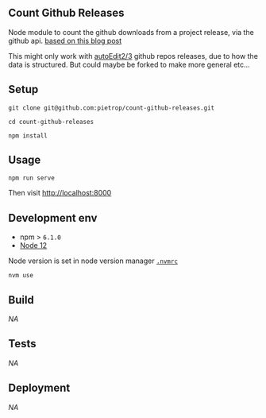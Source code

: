 ## Count Github Releases

<!-- _One liner + link to confluence page_
_Screenshot of UI - optional_ -->

Node module to count the github downloads from a project release, via the github api. [based on this blog post](https://pietropassarelli.com/ttqf/2016/05/26/how_to_find_out_github_release_downloads/)

This might only work with [autoEdit2/3](https://www.autoedit.io) github repos releases, due to how the data is structured. But could maybe be forked to make more general etc...

## Setup

<!-- _stack - optional_
_How to build and run the code/app_ -->

```
git clone git@github.com:pietrop/count-github-releases.git
```

```
cd count-github-releases
```

```
npm install
```

## Usage

```
npm run serve
```

Then visit [http://localhost:8000](http://localhost:8000)

<!-- ## System Architecture -->

<!-- _High level overview of system architecture_ -->

<!-- ## Documentation

There's a [docs](./docs) folder in this repository.

[docs/notes](./docs/notes) contains dev draft notes on various aspects of the project. This would generally be converted either into ADRs or guides when ready.

[docs/adr](./docs/adr) contains [Architecture Decision Record](https://github.com/joelparkerhenderson/architecture_decision_record).

> An architectural decision record (ADR) is a document that captures an important architectural decision made along with its context and consequences.

We are using [this template for ADR](https://gist.github.com/iaincollins/92923cc2c309c2751aea6f1b34b31d95) -->

## Development env

 <!-- _How to run the development environment_ -->

- npm > `6.1.0`
- [Node 12](https://nodejs.org/docs/latest-v12.x/api/)

Node version is set in node version manager [`.nvmrc`](https://github.com/creationix/nvm#nvmrc)

```
nvm use
```

<!-- _Coding style convention ref optional, eg which linter to use_ -->

<!-- _Linting, github pre-push hook - optional_ -->

## Build

<!-- _How to run build_ -->

_NA_

## Tests

<!-- _How to carry out tests_ -->

_NA_

## Deployment

<!-- _How to deploy the code/app into test/staging/production_ -->

_NA_
